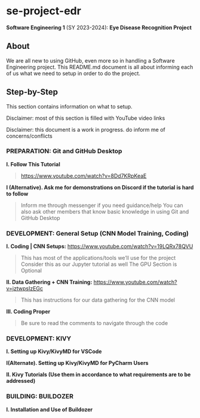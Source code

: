 # se-project-edr

**Software Engineering 1** (SY 2023-2024): **Eye Disease Recognition Project**

## About

We are all new to using GitHub, even more so in handling a Software Engineering project. This README.md document is all about informing each of us what we need to setup in order to do the project.

## Step-by-Step

This section contains information on what to setup.

Disclaimer: most of this section is filled with YouTube video links

Disclaimer: this document is a work in progress. do inform me of concerns/conflicts

### PREPARATION: Git and GitHub Desktop

**I. Follow This Tutorial**
> https://www.youtube.com/watch?v=8Dd7KRpKeaE

**I (Alternative). Ask me for demonstrations on Discord if the tutorial is hard to follow**
> Inform me through messenger if you need guidance/help
> You can also ask other members that know basic knowledge in using Git and GitHub Desktop



### DEVELOPMENT: General Setup (CNN Model Training, Coding)

**I. Coding | CNN Setups:** https://www.youtube.com/watch?v=19LQRx78QVU
> This has most of the applications/tools we’ll use for the project
> Consider this as our Jupyter tutorial as well
> The GPU Section is Optional

**II. Data Gathering + CNN Training:** https://www.youtube.com/watch?v=jztwpsIzEGc
> This has instructions for our data gathering for the CNN model

**III. Coding Proper**
> Be sure to read the comments to navigate through the code

### DEVELOPMENT: KIVY
**I. Setting up Kivy/KivyMD for VSCode**
>

**I(Alternate). Setting up Kivy/KivyMD for PyCharm Users**
>

**II. Kivy Tutorials (Use them in accordance to what requirements are to be addressed)**
> 
> 



### BUILDING: BUILDOZER
**I. Installation and Use of Buildozer**
>
>



